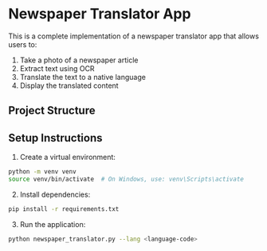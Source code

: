 # Newspaper Translator App

This is a complete implementation of a newspaper translator app that allows users to:
1. Take a photo of a newspaper article
2. Extract text using OCR
3. Translate the text to a native language
4. Display the translated content

## Project Structure


## Setup Instructions

1. Create a virtual environment:
```bash
python -m venv venv
source venv/bin/activate  # On Windows, use: venv\Scripts\activate
```

2. Install dependencies:
```bash
pip install -r requirements.txt
```

3. Run the application:
```bash
python newspaper_translator.py --lang <language-code>
```
